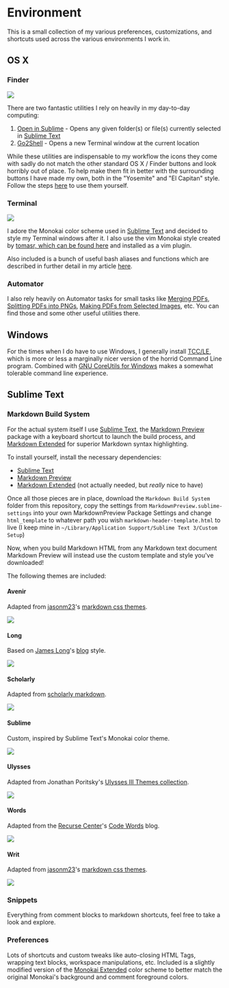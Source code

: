 Environment
===========

This is a small collection of my various preferences, customizations, and shortcuts used across the various environments I work in.

OS X
----

### Finder

<img src="https://raw.githubusercontent.com/Barrowclift/Environment/master/OS%20X/Finder/screenshot.png">

There are two fantastic utilities I rely on heavily in my day-to-day computing:

1. [Open in Sublime](https://github.com/pjv/open-in-sublime/wiki) - Opens any given folder(s) or file(s) currently selected in [Sublime Text](http://www.sublimetext.com)
2. [Go2Shell](http://zipzapmac.com/Go2Shell) - Opens a new Terminal window at the current location

While these utilities are indispensable to my workflow the icons they come with sadly do not match the other standard OS X / Finder buttons and look horribly out of place. To help make them fit in better with the surrounding buttons I have made my own, both in the "Yosemite" and "El Capitan" style. Follow the steps [here](http://lifehacker.com/5897796/how-to-customize-any-folder-or-app-icon-using-any-image-in-os-x) to use them yourself.

### Terminal

<img src="https://raw.githubusercontent.com/Barrowclift/Environment/master/OS%20X/Terminal/screenshot.png">

I adore the Monokai color scheme used in [Sublime Text](http://www.sublimetext.com) and decided to style my Terminal windows after it. I also use the vim Monokai style created by [tomasr, which can be found here](https://github.com/tomasr/molokai) and installed as a vim plugin.

Also included is a bunch of useful bash aliases and functions which are described in further detail in my article [here](http://barrowclift.me/Post/Making-Terminal-Better/).

### Automator

I also rely heavily on Automator tasks for small tasks like [Merging PDFs](https://raw.githubusercontent.com/Barrowclift/Environment/master/OS%20X/Automator%20Services/Merge%20PDFs.workflow), [Splitting PDFs into PNGs](https://raw.githubusercontent.com/Barrowclift/Environment/master/OS%20X/Automator%20Services/Split%20PDF%20into%20PNGs.workflow), [Making PDFs from Selected Images](https://raw.githubusercontent.com/Barrowclift/Environment/master/OS%20X/Automator%20Services/Make%20PDF%20from%20images.workflow), etc. You can find those and some other useful utilities there.

Windows
-------

For the times when I do have to use Windows, I generally install [TCC/LE](https://jpsoft.com/tccle-cmd-replacement.html), which is more or less a marginally nicer version of the horrid Command Line program. Combined with [GNU CoreUtils for Windows](gnuwin32.sourceforge.net/packages/coreutils.htm) makes a somewhat tolerable command line experience.

Sublime Text
------------

### Markdown Build System

For the actual system itself I use [Sublime Text](http://www.sublimetext.com), the [Markdown Preview](https://packagecontrol.io/packages/Markdown%20Preview) package with a keyboard shortcut to launch the build process, and [Markdown Extended](https://packagecontrol.io/packages/Markdown%20Extended) for superior Markdown syntax highlighting.

To install yourself, install the necessary dependencies:

* [Sublime Text](http://www.sublimetext.com)
* [Markdown Preview](https://packagecontrol.io/packages/Markdown%20Preview)
* [Markdown Extended](https://packagecontrol.io/packages/Markdown%20Extended) (not actually needed, but *really* nice to have)

Once all those pieces are in place, download the `Markdown Build System` folder from this repository, copy the settings from `MarkdownPreview.sublime-settings` into your own MarkdownPreview Package Settings and change `html_template` to whatever path you wish `markdown-header-template.html` to live (I keep mine in `~/Library/Application Support/Sublime Text 3/Custom Setup`)

Now, when you build Markdown HTML from any Markdown text document Markdown Preview will instead use the custom template and style you've downloaded!

The following themes are included:

#### Avenir

Adapted from [jasonm23](https://github.com/jasonm23)'s [markdown css themes](https://github.com/jasonm23/markdown-css-themes).

<img src="https://raw.githubusercontent.com/Barrowclift/Environment/master/Sublime%20Text/Markdown%20Build%20System/src/avenir/preview.png">

#### Long

Based on [James Long](https://twitter.com/jlongster)'s [blog](http://jlongster.com) style.

<img src="https://raw.githubusercontent.com/Barrowclift/Environment/master/Sublime%20Text/Markdown%20Build%20System/src/long/preview.png">

#### Scholarly

Adapted from [scholarly markdown](http://scholarlymarkdown.com).

<img src="https://raw.githubusercontent.com/Barrowclift/Environment/master/Sublime%20Text/Markdown%20Build%20System/src/scholarly/preview.png">

#### Sublime

Custom, inspired by Sublime Text's Monokai color theme.

<img src="https://raw.githubusercontent.com/Barrowclift/Environment/master/Sublime%20Text/Markdown%20Build%20System/src/sublime/preview.png">

#### Ulysses

Adapted from Jonathan Poritsky's [Ulysses III Themes collection](http://www.candlerblog.com/2013/04/11/ulysses-iii-and-marked/).

<img src="https://raw.githubusercontent.com/Barrowclift/Environment/master/Sublime%20Text/Markdown%20Build%20System/src/ulysses/preview.png">

#### Words

Adapted from the [Recurse Center](https://www.recurse.com/)'s [Code Words](https://codewords.recurse.com) blog.

<img src="https://raw.githubusercontent.com/Barrowclift/Environment/master/Sublime%20Text/Markdown%20Build%20System/src/words/preview.png">

#### Writ

Adapted from [jasonm23](https://github.com/jasonm23)'s [markdown css themes](https://github.com/jasonm23/markdown-css-themes).

<img src="https://raw.githubusercontent.com/Barrowclift/Environment/master/Sublime%20Text/Markdown%20Build%20System/src/writ/preview.png">

### Snippets

Everything from comment blocks to markdown shortcuts, feel free to take a look and explore.

### Preferences

Lots of shortcuts and custom tweaks like auto-closing HTML Tags, wrapping text blocks, workspace manipulations, etc. Included is a slightly modified version of the [Monokai Extended](https://packagecontrol.io/packages/Monokai%20Extended) color scheme to better match the original Monokai's background and comment foreground colors.
